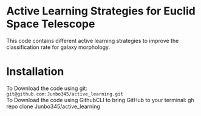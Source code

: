 # **Active Learning Strategies for Euclid Space Telescope**


This code contains different active learning strategies to improve the classification rate for galaxy morphology.

# Installation

To Download the code using git: ```git@github.com:Junbo345/active_learning.git``` <br/>
To Download the code using GithubCLI to bring GitHub to your terminal: gh repo clone Junbo345/active_learning

